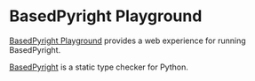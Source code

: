 # BasedPyright Playground

[BasedPyright Playground](http://basedpyright.com) provides a web experience for running BasedPyright.

[BasedPyright](https://github.com/detachhead/basedpyright) is a static type checker for Python.

